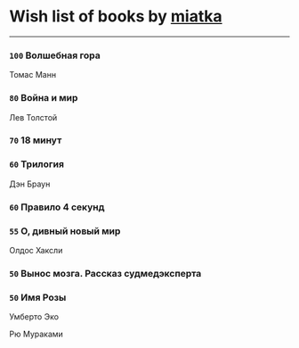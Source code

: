 # Wish list of books by [miatka](http://vk.com/id35140437)
---

### `100` Волшебная гора
Томас Манн

### `80` Война и мир
Лев Толстой

### `70` 18 минут

### `60` Трилогия
Дэн Браун

### `60` Правило 4 секунд

### `55` О, дивный новый мир
Олдос Хаксли

### `50` Вынос мозга. Рассказ судмедэксперта

### `50` Имя Розы
Умберто Эко

Рю Мураками

